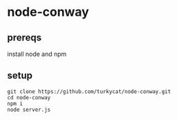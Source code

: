 # node-conway

## prereqs

install node and npm

## setup

```
git clone https://github.com/turkycat/node-conway.git
cd node-conway
npm i
node server.js
```